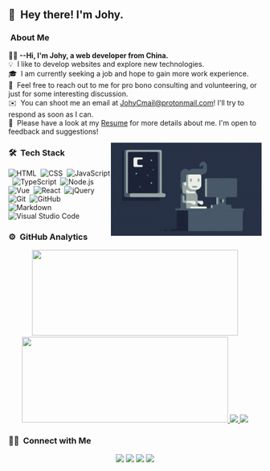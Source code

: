 ## 👋 &nbsp;Hey there! I'm Johy.

### &nbsp;About Me

👨‍💻&nbsp;**--Hi, I'm Johy, a web developer from China.**\
💡  &nbsp;I like to develop websites and explore new technologies.\
🎓 &nbsp;I am currently seeking a job and hope to gain more work experience.\
💬 &nbsp;Feel free to reach out to me for pro bono consulting and volunteering, or just for some interesting discussion.\
✉️ &nbsp;You can shoot me an email at [JohyCmail@protonmail.com](mailto:JohyCmail@protonmail.com)! I'll try to respond as soon as I can.\
📄 &nbsp;Please have a look at my [Resume](https://johy.cf/) for more details about me. I'm open to feedback and suggestions!

<img alt="Night Coding" src="./assets/Night-Coding.gif" align="right"/>

### 🛠 &nbsp;Tech Stack

![HTML](https://img.shields.io/badge/-HTML-333333?style=flat&logo=HTML5)&nbsp;
![CSS](https://img.shields.io/badge/-CSS-333333?style=flat&logo=CSS3&logoColor=1572B6)&nbsp;
![JavaScript](https://img.shields.io/badge/-JavaScript-333333?style=flat&logo=javascript)&nbsp;
![TypeScript](https://img.shields.io/badge/-TypeScript-333333?style=flat&logo=typescript&logoColor=blue)&nbsp;
![Node.js](https://img.shields.io/badge/-Node.js-333333?style=flat&logo=node.js)&nbsp;\
![Vue](https://img.shields.io/badge/-Vue-333333?style=flat&logo=Vue.js)&nbsp;
![React](https://img.shields.io/badge/-React-333333?style=flat&logo=react)&nbsp;
![jQuery](https://img.shields.io/badge/-jQuery-333333?style=flat&logo=jquery)&nbsp;
![Git](https://img.shields.io/badge/-Git-333333?style=flat&logo=git)&nbsp;
![GitHub](https://img.shields.io/badge/-GitHub-333333?style=flat&logo=github)&nbsp;\
![Markdown](https://img.shields.io/badge/-Markdown-333333?style=flat&logo=markdown)
![Visual Studio Code](https://img.shields.io/badge/-Visual%20Studio%20Code-333333?style=flat&logo=visual-studio-code&logoColor=007ACC)&nbsp;

### ⚙️ &nbsp;GitHub Analytics

<p align="center">
    <a href="https://github.com/Johyc">
          <img width="410rem" height="170em" src="https://johyreadmestats.vercel.app/api?username=JohyC&bg_color=30,e96443,904e95&title_color=fff&text_color=fff"/>
    </a>
    <a href="https://github.com/Johyc">
          <img width="410rem" height="170em" src="https://github-readme-stats-eight-theta.vercel.app/api/top-langs/?username=JohyC&layout=compact&bg_color=30,e96443,904e95&title_color=fff&text_color=fff"/>
    </a>
    <a href="https://github.com/JohyC/Hosts">
          <img src="https://johyreadmestats.vercel.app/api/pin/?username=JohyC&repo=Hosts&theme=radical" />
    </a>
    <a href="https://github.com/JohyC/vue-todos">
          <img src="https://johyreadmestats.vercel.app/api/pin/?username=JohyC&repo=vue-todos&theme=radical" />
    </a>
</p>


### 🤝🏻 &nbsp;Connect with Me

<p align="center">
<a href="mailto:JohyCmail@protonmail.com"><img src="https://img.shields.io/badge/-JohyCmail@protonmail.com-D14836?style=flat-square&logo=protonmail&logoColor=white"/></a>
<a href="https://instagram.com/johycai"><img src="https://img.shields.io/badge/-@johycai-E4405F?style=flat-square&logo=Instagram&logoColor=white"/></a>
<a href="https://facebook.com/ECMAJohy"><img src="https://img.shields.io/badge/-@ECMAJohy-1877F2?style=flat-square&logo=Facebook&logoColor=white"/></a>
<a href="https://twitter.com/ECMAjohy"><img src="https://img.shields.io/badge/-@ECMAJohy-1877F2?style=flat-square&logo=twitter&logoColor=white"/></a>
</p>
